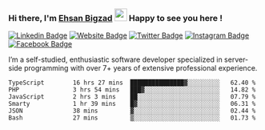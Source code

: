 ### Hi there, I'm <a href="https://teamartisans.com" target="_blank">Ehsan Bigzad</a> <img src="https://media.giphy.com/media/hvRJCLFzcasrR4ia7z/giphy.gif" width="25px"> Happy to see you here !

[![Linkedin Badge](https://img.shields.io/badge/-LinkedIn-0e76a8?style=flat-square&logo=Linkedin&logoColor=white)](https://linkedin.com/in/EhsanBigzad)
[![Website Badge](https://img.shields.io/badge/Website-3b5998?style=flat-square&logo=google-chrome&logoColor=white)](#)
[![Twitter Badge](https://img.shields.io/badge/-Twitter-00acee?style=flat-square&logo=Twitter&logoColor=white)](https://twitter.com/EhsanBigzad)
[![Instagram Badge](https://img.shields.io/badge/-Instagram-e4405f?style=flat-square&logo=Instagram&logoColor=white)](https://instagram.com/ehsanbigzad/)
[![Facebook Badge](https://img.shields.io/badge/-Facebook-0088cc?style=flat-square&logo=Facebook&logoColor=white)](https://facebook.com/EhsanBigzad7)

I’m a self-studied, enthusiastic software developer specialized in server-side programming with over 7+ years of extensive professional experience.

<!--START_SECTION:waka-->

```text
TypeScript        16 hrs 27 mins  ███████████████▓░░░░░░░░░   62.40 %
PHP               3 hrs 54 mins   ███▓░░░░░░░░░░░░░░░░░░░░░   14.82 %
JavaScript        2 hrs 3 mins    ██░░░░░░░░░░░░░░░░░░░░░░░   07.79 %
Smarty            1 hr 39 mins    █▓░░░░░░░░░░░░░░░░░░░░░░░   06.31 %
JSON              38 mins         ▓░░░░░░░░░░░░░░░░░░░░░░░░   02.44 %
Bash              27 mins         ▒░░░░░░░░░░░░░░░░░░░░░░░░   01.73 %
```

<!--END_SECTION:waka-->
